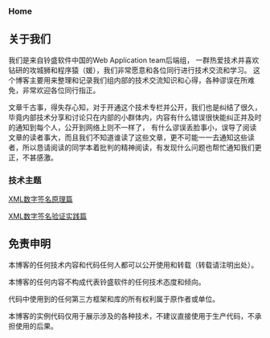 ### Home

## 关于我们
我们是来自铃盛软件中国的Web Application team后端组， 一群热爱技术并喜欢钻研的攻城狮和程序猿（媛），我们非常愿意和各位同行进行技术交流和学习。
这个博客主要用来整理和记录我们组内部的技术交流知识和心得，各种谬误在所难免，非常欢迎各位同行指正。

文章千古事，得失存心知，对于开通这个技术专栏并公开，我们也是纠结了很久，毕竟内部技术分享和讨论只在内部的小群体内，内容有什么错误很快能纠正并及时的通知到每个人，公开到网络上则不一样了，
有什么谬误丢脸事小，误导了阅读文章的读者事大，而且我们不知道谁读了这些文章，更不可能一一去通知这些读者，所以恳请阅读的同学本着批判的精神阅读，有发现什么问题也帮忙通知我们更正，不甚感激。


### 技术主题

[XML数字签名原理篇](xml-signature-introduction.md)

[XML数字签名验证实践篇](xml-signature-practics.md)

## 免责申明
本博客的任何技术内容和代码任何人都可以公开使用和转载（转载请注明出处）。

本博客的任何内容不构成代表铃盛软件的任何技术态度和倾向。

代码中使用到的任何第三方框架和库的所有权利属于原作者或单位。

本博客的实例代码仅用于展示涉及的各种技术，不建议直接使用于生产代码，不承担使用的后果。